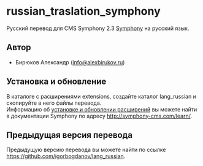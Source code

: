 russian_traslation_symphony
===========================

Русский перевод для CMS Symphony 2.3 [Symphony](http://www.symphony-cms.com) на русский язык.

## Автор

- Бирюков Александр (info@alexbirukov.ru)

## Установка и обновление

В каталоге с расширениями extensions, создайте каталог lang_russian и скопируйте в него файлы перевода.<br/>
Информацию об [установке и обновлении расширений](http://symphony-cms.com/learn/tasks/view/install-an-extension/) вы можете найти в документации Symphony по адресу <http://symphony-cms.com/learn/>.

## Предыдущая версия перевода

Предыдущую версию перевода вы можете найти по ссылке <https://github.com/igorbogdanov/lang_russian>.